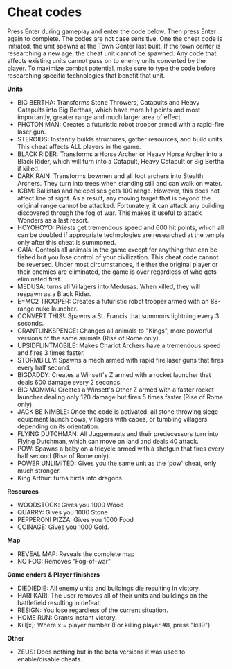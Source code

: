 # Cheat codes
Press Enter during gameplay and enter the code below. Then press Enter again to complete. The codes are not case sensitive. One the cheat code is initiated, the unit spawns at the Town Center last built. If the town center is researching a new age, the cheat unit cannot be spawned. Any code that affects existing units cannot pass on to enemy units converted by the player. To maximize combat potential, make sure to type the code before researching specific technologies that benefit that unit.

**Units**
- BIG BERTHA: Transforms Stone Throwers, Catapults and Heavy Catapults into Big Berthas, which have more hit points and most importantly, greater range and much larger area of effect.
- PHOTON MAN: Creates a futuristic robot trooper armed with a rapid-fire laser gun.
- STEROIDS: Instantly builds structures, gather resources, and build units. This cheat affects ALL players in the game.
- BLACK RIDER: Transforms a Horse Archer or Heavy Horse Archer into a Black Rider, which will turn into a Catapult, Heavy Catapult or Big Bertha if killed.
- DARK RAIN: Transforms bowmen and all foot archers into Stealth Archers. They turn into trees when standing still and can walk on water.
- ICBM: Ballistas and helepolises gets 100 range. However, this does not affect line of sight. As a result, any moving target that is beyond the original range cannot be attacked. Fortunately, it can attack any building discovered through the fog of war. This makes it useful to attack Wonders as a last resort.
- HOYOHOYO: Priests get tremendous speed and 600 hit points, which all can be doubled if appropriate technologies are researched at the temple only after this cheat is summoned.
- GAIA: Controls all animals in the game except for anything that can be fished but you lose control of your civilization. This cheat code cannot be reversed. Under most circumstances, if either the original player or their enemies are eliminated, the game is over regardless of who gets eliminated first.
- MEDUSA: turns all Villagers into Medusas. When killed, they will respawn as a Black Rider.
- E=MC2 TROOPER: Creates a futuristic robot trooper armed with an 88-range nuke launcher.
- CONVERT THIS!: Spawns a St. Francis that summons lightning every 3 seconds.
- GRANTLINKSPENCE: Changes all animals to "Kings", more powerful versions of the same animals (Rise of Rome only).
- UPSIDFLINTMOBILE: Makes Chariot Archers have a tremendous speed and fires 3 times faster.
- STORMBILLY: Spawns a mech armed with rapid fire laser guns that fires every half second.
- BIGDADDY: Creates a Winsett's Z armed with a rocket launcher that deals 600 damage every 2 seconds.
- BIG MOMMA: Creates a Winsett's Other Z armed with a faster rocket launcher dealing only 120 damage but fires 5 times faster (Rise of Rome only).
- JACK BE NIMBLE: Once the code is activated, all stone throwing siege equipment launch cows, villagers with capes, or tumbling villagers depending on its orientation.
- FLYING DUTCHMAN: All Juggernauts and their predecessors turn into Flying Dutchman, which can move on land and deals 40 attack.
- POW: Spawns a baby on a tricycle armed with a shotgun that fires every half second (Rise of Rome only).
- POWER UNLIMITED: Gives you the same unit as the 'pow' cheat, only much stronger.
- King Arthur: turns birds into dragons.

**Resources**
- WOODSTOCK: Gives you 1000 Wood
- QUARRY: Gives you 1000 Stone
- PEPPERONI PIZZA: Gives you 1000 Food
- COINAGE: Gives you 1000 Gold.

**Map**
- REVEAL MAP: Reveals the complete map
- NO FOG: Removes "Fog-of-war"

**Game enders & Player finishers**
- DIEDIEDIE: All enemy units and buildings die resulting in victory.
- HARI KARI: The user removes all of their units and buildings on the battlefield resulting in defeat.
- RESIGN: You lose regardless of the current situation.
- HOME RUN: Grants instant victory.
- Kill[x]: Where x = player number (For killing player #8, press "kill9")

**Other**
- ZEUS: Does nothing but in the beta versions it was used to enable/disable cheats.
